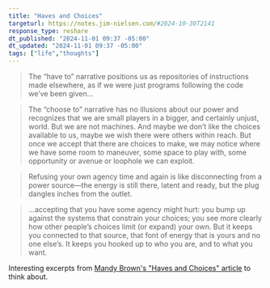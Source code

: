 ```yaml
---
title: "Haves and Choices"
targeturl: https://notes.jim-nielsen.com/#2024-10-30T2141
response_type: reshare
dt_published: "2024-11-01 09:37 -05:00"
dt_updated: "2024-11-01 09:37 -05:00"
tags: ["life","thoughts"]
---
```


> The “have to” narrative positions us as repositories of instructions made elsewhere, as if we were just programs following the code we’ve been given...

> The “choose to” narrative has no illusions about our power and recognizes that we are small players in a bigger, and certainly unjust, world. But we are not machines. And maybe we don’t like the choices available to us, maybe we wish there were others within reach. But once we accept that there are choices to make, we may notice where we have some room to maneuver, some space to play with, some opportunity or avenue or loophole we can exploit.

> Refusing your own agency time and again is like disconnecting from a power source—the energy is still there, latent and ready, but the plug dangles inches from the outlet.

> ...accepting that you have some agency might hurt: you bump up against the systems that constrain your choices; you see more clearly how other people’s choices limit (or expand) your own. But it keeps you connected to that source, that font of energy that is yours and no one else’s. It keeps you hooked up to who you are, and to what you want.

Interesting excerpts from [Mandy Brown's "Haves and Choices" article](https://everythingchanges.us/blog/haves-and-choices/) to think about.

